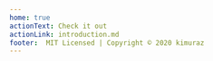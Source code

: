 ```yaml
---
home: true
actionText: Check it out
actionLink: introduction.md
footer:  MIT Licensed | Copyright © 2020 kimuraz
---
```

